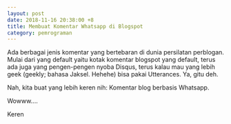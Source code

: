 ```yaml
---
layout: post
date: 2018-11-16 20:38:00 +8
title: Membuat Komentar Whatsapp di Blogspot
category: pemrograman
---
```


Ada berbagai jenis komentar yang bertebaran di dunia persilatan perblogan. Mulai dari yang default yaitu kotak komentar blogspot yang default, terus ada juga yang pengen-pengen nyoba Disqus, terus kalau mau yang lebih geek (geekly; bahasa Jaksel. Hehehe) bisa pakai Utterances. Ya, gitu deh.

Nah, kita buat yang lebih keren nih: Komentar blog berbasis Whatsapp.

Wowww....

Keren